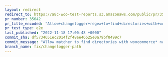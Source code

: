 ```yaml
---
layout: redirect
redirect_to: https://a8c-woo-test-reports.s3.amazonaws.com/public/pr/35642/e2e/index.html
pr_number: 35642
pr_title_encoded: "Allow+changelogger+regex+to+find+directories+with+woocommerce%2A+names+"
pr_test_type: e2e
last_published: "2022-11-18 17:00:48 +0000"
commit_sha: df5734651ec2014f2f48ee46625e0a79bf0499c7
commit_message: "Allow matcher to find directories with woocommerce* names"
branch_name: fix/changelogger-path
---
```


